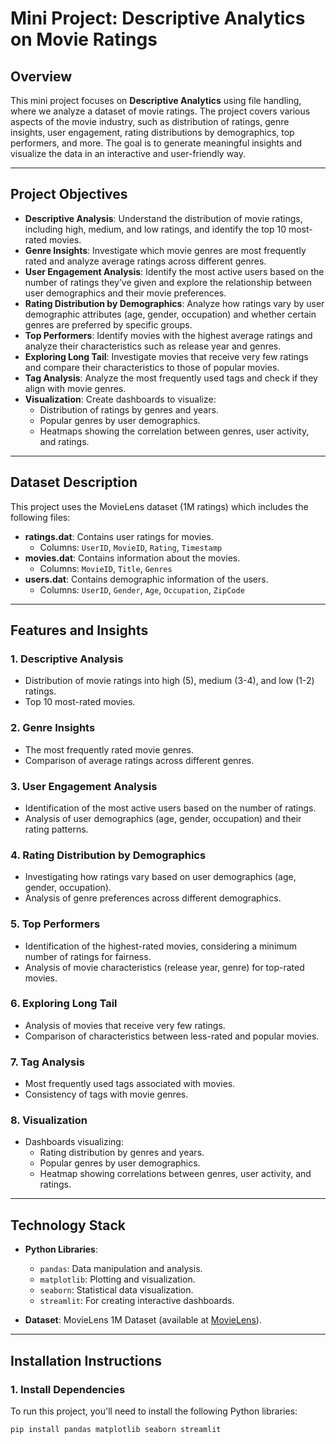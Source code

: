# **Mini Project: Descriptive Analytics on Movie Ratings**

## **Overview**

This mini project focuses on **Descriptive Analytics** using file handling, where we analyze a dataset of movie ratings. The project covers various aspects of the movie industry, such as distribution of ratings, genre insights, user engagement, rating distributions by demographics, top performers, and more. The goal is to generate meaningful insights and visualize the data in an interactive and user-friendly way.

---

## **Project Objectives**

- **Descriptive Analysis**: Understand the distribution of movie ratings, including high, medium, and low ratings, and identify the top 10 most-rated movies.
- **Genre Insights**: Investigate which movie genres are most frequently rated and analyze average ratings across different genres.
- **User Engagement Analysis**: Identify the most active users based on the number of ratings they’ve given and explore the relationship between user demographics and their movie preferences.
- **Rating Distribution by Demographics**: Analyze how ratings vary by user demographic attributes (age, gender, occupation) and whether certain genres are preferred by specific groups.
- **Top Performers**: Identify movies with the highest average ratings and analyze their characteristics such as release year and genres.
- **Exploring Long Tail**: Investigate movies that receive very few ratings and compare their characteristics to those of popular movies.
- **Tag Analysis**: Analyze the most frequently used tags and check if they align with movie genres.
- **Visualization**: Create dashboards to visualize:
  - Distribution of ratings by genres and years.
  - Popular genres by user demographics.
  - Heatmaps showing the correlation between genres, user activity, and ratings.

---

## **Dataset Description**

This project uses the MovieLens dataset (1M ratings) which includes the following files:
- **ratings.dat**: Contains user ratings for movies.
  - Columns: `UserID`, `MovieID`, `Rating`, `Timestamp`
- **movies.dat**: Contains information about the movies.
  - Columns: `MovieID`, `Title`, `Genres`
- **users.dat**: Contains demographic information of the users.
  - Columns: `UserID`, `Gender`, `Age`, `Occupation`, `ZipCode`

---

## **Features and Insights**

### **1. Descriptive Analysis**
- Distribution of movie ratings into high (5), medium (3-4), and low (1-2) ratings.
- Top 10 most-rated movies.

### **2. Genre Insights**
- The most frequently rated movie genres.
- Comparison of average ratings across different genres.

### **3. User Engagement Analysis**
- Identification of the most active users based on the number of ratings.
- Analysis of user demographics (age, gender, occupation) and their rating patterns.

### **4. Rating Distribution by Demographics**
- Investigating how ratings vary based on user demographics (age, gender, occupation).
- Analysis of genre preferences across different demographics.

### **5. Top Performers**
- Identification of the highest-rated movies, considering a minimum number of ratings for fairness.
- Analysis of movie characteristics (release year, genre) for top-rated movies.

### **6. Exploring Long Tail**
- Analysis of movies that receive very few ratings.
- Comparison of characteristics between less-rated and popular movies.

### **7. Tag Analysis**
- Most frequently used tags associated with movies.
- Consistency of tags with movie genres.

### **8. Visualization**
- Dashboards visualizing:
  - Rating distribution by genres and years.
  - Popular genres by user demographics.
  - Heatmap showing correlations between genres, user activity, and ratings.

---

## **Technology Stack**

- **Python Libraries**:
  - `pandas`: Data manipulation and analysis.
  - `matplotlib`: Plotting and visualization.
  - `seaborn`: Statistical data visualization.
  - `streamlit`: For creating interactive dashboards.
  
- **Dataset**: MovieLens 1M Dataset (available at [MovieLens](https://grouplens.org/datasets/movielens/1m/)).

---

## **Installation Instructions**

### **1. Install Dependencies**

To run this project, you'll need to install the following Python libraries:

```bash
pip install pandas matplotlib seaborn streamlit
